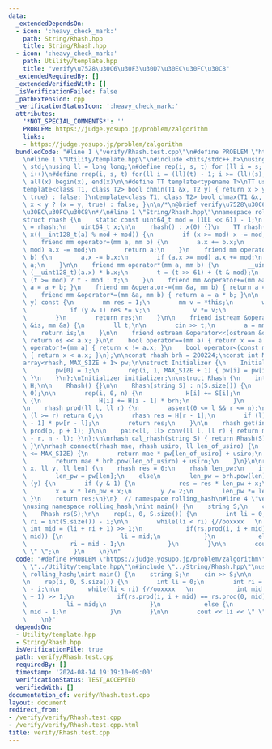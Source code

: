 ```yaml
---
data:
  _extendedDependsOn:
  - icon: ':heavy_check_mark:'
    path: String/Rhash.hpp
    title: String/Rhash.hpp
  - icon: ':heavy_check_mark:'
    path: Utility/template.hpp
    title: "verify\u7528\u30C6\u30F3\u30D7\u30EC\u30FC\u30C8"
  _extendedRequiredBy: []
  _extendedVerifiedWith: []
  _isVerificationFailed: false
  _pathExtension: cpp
  _verificationStatusIcon: ':heavy_check_mark:'
  attributes:
    '*NOT_SPECIAL_COMMENTS*': ''
    PROBLEM: https://judge.yosupo.jp/problem/zalgorithm
    links:
    - https://judge.yosupo.jp/problem/zalgorithm
  bundledCode: "#line 1 \"verify/Rhash.test.cpp\"\n#define PROBLEM \"https://judge.yosupo.jp/problem/zalgorithm\"\
    \n#line 1 \"Utility/template.hpp\"\n#include <bits/stdc++.h>\nusing namespace\
    \ std;\nusing ll = long long;\n#define rep(i, s, t) for (ll i = s; i < (ll)(t);\
    \ i++)\n#define rrep(i, s, t) for(ll i = (ll)(t) - 1; i >= (ll)(s); i--)\n#define\
    \ all(x) begin(x), end(x)\n\n#define TT template<typename T>\nTT using vec = vector<T>;\n\
    template<class T1, class T2> bool chmin(T1 &x, T2 y) { return x > y ? (x = y,\
    \ true) : false; }\ntemplate<class T1, class T2> bool chmax(T1 &x, T2 y) { return\
    \ x < y ? (x = y, true) : false; }\n\n/*\n@brief verify\u7528\u30C6\u30F3\u30D7\
    \u30EC\u30FC\u30C8\n*/\n#line 1 \"String/Rhash.hpp\"\nnamespace rolling_hash {\n\
    struct rhash {\n    static const uint64_t mod = (1LL << 61) - 1;\n    using mm\
    \ = rhash;\n    uint64_t x;\n\n    rhash() : x(0) {}\n    TT rhash(T a = 0) :\
    \ x((__int128_t(a) % mod + mod)) {\n        if (x >= mod) x -= mod;\n    }\n\n\
    \    friend mm operator+(mm a, mm b) {\n        a.x += b.x;\n        if (a.x >=\
    \ mod) a.x -= mod;\n        return a;\n    }\n    friend mm operator-(mm a, mm\
    \ b) {\n        a.x -= b.x;\n        if (a.x >= mod) a.x += mod;\n        return\
    \ a;\n    }\n\n    friend mm operator*(mm a, mm b) {\n        __uint128_t t =\
    \ (__uint128_t)(a.x) * b.x;\n        t = (t >> 61) + (t & mod);\n        return\
    \ (t >= mod) ? t - mod : t;\n    }\n    friend mm &operator+=(mm &a, mm b) { return\
    \ a = a + b; }\n    friend mm &operator-=(mm &a, mm b) { return a = a - b; }\n\
    \    friend mm &operator*=(mm &a, mm b) { return a = a * b; }\n\n    mm pow(ll\
    \ y) const {\n        mm res = 1;\n        mm v = *this;\n        while (y) {\n\
    \            if (y & 1) res *= v;\n            v *= v;\n            y /= 2;\n\
    \        }\n        return res;\n    }\n\n    friend istream &operator>>(istream\
    \ &is, mm &a) {\n        ll t;\n\n        cin >> t;\n        a = mm(t);\n    \
    \    return is;\n    }\n\n    friend ostream &operator<<(ostream &os, mm a) {\
    \ return os << a.x; }\n\n    bool operator==(mm a) { return x == a.x; }\n    bool\
    \ operator!=(mm a) { return x != a.x; }\n    bool operator<(const mm &a) const\
    \ { return x < a.x; }\n};\n\nconst rhash brh = 200224;\nconst int MAX_SIZE = 500000;\n\
    array<rhash, MAX_SIZE + 1> pw;\n\nstruct Initializer {\n    Initializer() {\n\
    \        pw[0] = 1;\n        rep(i, 1, MAX_SIZE + 1) { pw[i] = pw[i - 1] * brh;\
    \ }\n    }\n};\nInitializer initializer;\n\nstruct Rhash {\n    int n;\n    vec<rhash>\
    \ H;\n\n    Rhash() {}\n\n    Rhash(string S) : n(S.size()) {\n        H = vec<rhash>(n,\
    \ 0);\n\n        rep(i, 0, n) {\n            H[i] += S[i];\n            if (i)\
    \ {\n                H[i] += H[i - 1] * brh;\n            }\n        }\n    }\n\
    \n    rhash prod(ll l, ll r) {\n        assert(0 <= l && r <= n);\n        if\
    \ (l >= r) return 0;\n        rhash res = H[r - 1];\n        if (l) res -= H[l\
    \ - 1] * pw[r - l];\n        return res;\n    }\n\n    rhash get(int p) { return\
    \ prod(p, p + 1); }\n\n    pair<ll, ll> conv(ll l, ll r) { return make_pair(n\
    \ - r, n - l); }\n};\n\nrhash cal_rhash(string S) { return Rhash(S).prod(0, S.size());\
    \ }\n\nrhash connect(rhash mae, rhash usiro, ll len_of_usiro) {\n    if (len_of_usiro\
    \ <= MAX_SIZE) {\n        return mae * pw[len_of_usiro] + usiro;\n    } else {\n\
    \        return mae * brh.pow(len_of_usiro) + usiro;\n    }\n}\n\nrhash rhash_pow(rhash\
    \ x, ll y, ll len) {\n    rhash res = 0;\n    rhash len_pw;\n    if (len <= MAX_SIZE)\n\
    \        len_pw = pw[len];\n    else\n        len_pw = brh.pow(len);\n\n    while\
    \ (y) {\n        if (y & 1) {\n            res = res * len_pw + x;\n        }\n\
    \        x = x * len_pw + x;\n        y /= 2;\n        len_pw *= len_pw;\n   \
    \ }\n    return res;\n}\n}  // namespace rolling_hash\n#line 4 \"verify/Rhash.test.cpp\"\
    \nusing namespace rolling_hash;\nint main() {\n    string S;\n    cin >> S;\n\n\
    \    Rhash rs(S);\n\n    rep(i, 0, S.size()) {\n        int li = 0;\n        int\
    \ ri = int(S.size()) - i;\n\n        while(li < ri) {//ooxxxx   \n           \
    \ int mid = (li + ri + 1) >> 1;\n            if(rs.prod(i, i + mid) == rs.prod(0,\
    \ mid)) {\n                li = mid;\n            }\n            else {\n    \
    \            ri = mid - 1;\n            }\n        }\n\n        cout << li <<\
    \ \" \";\n    }\n    \n}\n"
  code: "#define PROBLEM \"https://judge.yosupo.jp/problem/zalgorithm\"\n#include\
    \ \"../Utility/template.hpp\"\n#include \"../String/Rhash.hpp\"\nusing namespace\
    \ rolling_hash;\nint main() {\n    string S;\n    cin >> S;\n\n    Rhash rs(S);\n\
    \n    rep(i, 0, S.size()) {\n        int li = 0;\n        int ri = int(S.size())\
    \ - i;\n\n        while(li < ri) {//ooxxxx   \n            int mid = (li + ri\
    \ + 1) >> 1;\n            if(rs.prod(i, i + mid) == rs.prod(0, mid)) {\n     \
    \           li = mid;\n            }\n            else {\n                ri =\
    \ mid - 1;\n            }\n        }\n\n        cout << li << \" \";\n    }\n\
    \    \n}"
  dependsOn:
  - Utility/template.hpp
  - String/Rhash.hpp
  isVerificationFile: true
  path: verify/Rhash.test.cpp
  requiredBy: []
  timestamp: '2024-08-14 19:19:10+09:00'
  verificationStatus: TEST_ACCEPTED
  verifiedWith: []
documentation_of: verify/Rhash.test.cpp
layout: document
redirect_from:
- /verify/verify/Rhash.test.cpp
- /verify/verify/Rhash.test.cpp.html
title: verify/Rhash.test.cpp
---
```

